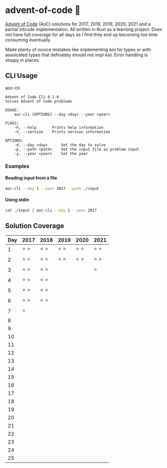 # advent-of-code 🎄

[Advent of Code](https://adventofcode.com) (AoC) solutions for 2017, 2018, 2019,
2020, 2021 and a partial intcode implementation. All written in Rust as a learning
project. Does not have full coverage for all days as I find they end up becoming
too time consuming eventually. 

Made plenty of novice mistakes like implementing `Add` for types or with assoicated 
types that definately should not impl `Add`. Error handling is sloppy in places.

## CLI Usage

aoc-cli:

```
Advent of Code Cli 0.1.0
Solves Advent of Code problems

USAGE:
    aoc-cli [OPTIONS] --day <day> --year <year>

FLAGS:
    -h, --help       Prints help information
    -V, --version    Prints version information

OPTIONS:
    -d, --day <day>      Set the day to solve
    -p, --path <path>    Set the input file as problem input
    -y, --year <year>    Set the year
```

### Examples

#### Reading input from a file

```sh
aoc-cli --day 1 --year 2017 --path ./input
```

#### Using stdin

```sh
cat ./input | aoc-cli --day 1 --year 2017
```

## Solution Coverage

| Day | 2017          | 2018          | 2019          | 2020          | 2021          |
| --- | ------------- | ------------- | ------------- | ------------- | ------------- |
| 1   | :star: :star: | :star: :star: | :star: :star: | :star: :star: | :star: :star: |
| 2   | :star: :star: | :star: :star: | :star: :star: | :star: :star: | :star: :star: |
| 3   | :star: :star: | :star: :star: |               |               | :star:        |
| 4   | :star: :star: | :star: :star: |               |               |               |
| 5   | :star: :star: | :star: :star: |               |               |               |
| 6   | :star: :star: | :star: :star: |               |               |               |
| 7   | :star:        |               |               |               |               |
| 8   |               |               |               |               |               |
| 9   |               |               |               |               |               |
| 10  |               |               |               |               |               |
| 11  |               |               |               |               |               |
| 12  |               |               |               |               |               |
| 13  |               |               |               |               |               |
| 14  |               |               |               |               |               |
| 15  |               |               |               |               |               |
| 16  |               |               |               |               |               |
| 17  |               |               |               |               |               |
| 18  |               |               |               |               |               |
| 19  |               |               |               |               |               |
| 20  |               |               |               |               |               |
| 21  |               |               |               |               |               |
| 22  |               |               |               |               |               |
| 23  |               |               |               |               |               |
| 24  |               |               |               |               |               |
| 25  |               |               |               |               |               |
